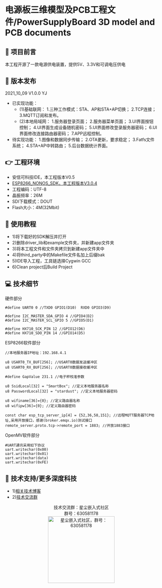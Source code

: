 # 电源板三维模型及PCB工程文件/PowerSupplyBoard 3D model and PCB documents
## 🎨 项目前言
本工程开源了一款电源供电装置，提供5V、3.3V和可调电压供电
## 🔧 版本发布
<span>2021_10_09 V1.0.0 YJ</span>
- 已实现功能：
	* (1)基础联网：
1.三种工作模式：STA、AP和STA+AP切换；
2.TCP连接；
3.MQTT订阅和发布。
	* (2)本地局域网：
1.服务器登录页面；
2.服务器菜单页面；
3.UI界面按钮控制；
4.UI界面生成设备随机密码；
5.UI界面修改登录服务器密码；
6.UI界面修改连接路由器密码；
7.APP远程控制。
- <span>待实现功能：
1.图像和数据同步传输；
2.OTA更新，要求稳定；
3.Fatfs文件系统；
4.STA+AP中转路由；
5.后台数据统计界面。
## 👉 工程环境
- 安信可科技IDE，本工程版本V0.5
- [ESP8266_NONOS_SDK，本工程版本V3.0.4](https://github.com/espressif/esp8266_nonos_sdk)
- 工程编码：UTF-8
- 晶振频率：26M
- SDI下载模式：DOUT
- Flash大小：4M(32Mbit)
## 📖 使用教程
- 1)将下载好的SDK解压并打开
- 2)删除driver_lib和example文件夹，并新建app文件夹
- 3)将本工程文件和文件夹拷贝到新建app文件夹中
- 4)将third_party中的Makefile文件名加上后缀bak
- 5)IDE导入工程，工具链选择Cygwin GCC
- 6)Clean project后Build Project
## 💻 技术细节
<span>硬件部分</span>
```
#define UART0 0 //TXD0 GPIO1(D10)  RXD0 GPIO3(D9)

#define I2C_MASTER_SDA_GPIO 4 //GPIO4(D2)
#define I2C_MASTER_SCL_GPIO 5 //GPIO5(D1)

#define HX710_SCK_PIN 12 //GPIO12(D6)
#define HX710_SDO_PIN 14 //GPIO14(D5)
```
<span>ESP8266软件部分</span>
```
//本地服务器IP地址：192.168.4.1

u8 USART0_TX_BUF[256]; //USART0数据发送缓冲区
u8 USART0_RX_BUF[256]; //USART0数据接收缓冲区

#define GapValue 231.1 //电子秤校准参数

u8 SsidLocal[32] = "SmartBox"; //定义本地服务器名称
u8 PasswordLocal[32] = "stardust"; //定义本地服务器密码

u8 wifiname[36]={0}; //定义路由器名称
u8 wifipw[36]={0}; //定义路由器密码

const char esp_tcp_server_ip[4] = {52,36,58,151}; //远程MQTT服务器TCP地址,采用开放接口，感谢(broker.emqx.io)测试接口
remote_server.proto.tcp->remote_port = 1883; //开放1883接口
```
<span>OpenMV软件部分</span>
```
#UART通讯采用如下协议
uart.writechar(0x00)
uart.writechar(0x01)
uart.writechar(data)
uart.writechar(0xFE)
```
## 🚀 技术支持/更多深度科技
- 1)[相关技术博客](http://blog.stardust.live)
- 2)[技术交流群](https://jq.qq.com/?_wv=1027&amp;k=yrXYcrfz)
<p align="center">
    <span>技术交流群：星尘嵌入式社区</span>
    <br/>
    <span>群号：630581178</span>
    <br/>
    <a href="https://jq.qq.com/?_wv=1027&amp;k=yrXYcrfz" target="_blank" title="星尘嵌入式社区，群号：630581178">
        <img alt="星尘嵌入式社区，群号：630581178" width="220" src="http://stardust.live/res/img/group_chat_630581178.jpg">
    </a>
</p>
